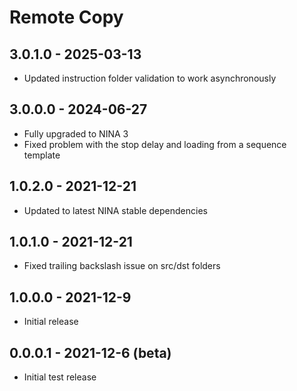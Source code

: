 # Remote Copy

## 3.0.1.0 - 2025-03-13
* Updated instruction folder validation to work asynchronously

## 3.0.0.0 - 2024-06-27
* Fully upgraded to NINA 3
* Fixed problem with the stop delay and loading from a sequence template

## 1.0.2.0 - 2021-12-21
* Updated to latest NINA stable dependencies

## 1.0.1.0 - 2021-12-21
* Fixed trailing backslash issue on src/dst folders

## 1.0.0.0 - 2021-12-9
* Initial release

## 0.0.0.1 - 2021-12-6 (beta)
* Initial test release
